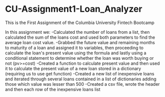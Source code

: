 # CU-Assignment1-Loan_Analyzer
This is the First Assignment of the Columbia University Fintech Bootcamp

In this assignment we:
-Calculated the number of loans from a list, then calculated the sum of the loans cost and used both parameters to find the average loan cost value.
-Grabbed the future value and remaining months to maturity of a loan and assigned it to variables, then proceeding to calculate the loan's present value using the formula and lastly using a conditional statement to determine whether the loan was worth buying or not (pv>=cost)
-Created a function to calculate present value and then used it to calculate the present value of a new loan stored in a dictionary (requiring us to use get function)
-Created a new list of inexpensive loans and iterated through several loans contained in a list of dictionaries adding those which value was lesser than 500
-Created a csv file, wrote the header and then each row of the inexpensive loans list
